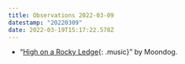 ```yaml
---
title: Observations 2022-03-09
datestamp: "20220309"
date: 2022-03-19T15:17:22.578Z
---
```

- “[High on a Rocky Ledge](https://www.youtube.com/watch?v=8MhwjtkyI2w){: .music}” by Moondog.